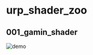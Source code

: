 # urp_shader_zoo

## 001_gamin_shader

![demo](https://gyazo.com/e68cb57c2ee78fca74ba7a0e9afe483f/raw)